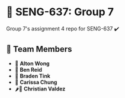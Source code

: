# 🚀 SENG-637: Group 7

Group 7's assignment 4 repo for SENG-637 ✔️

## 🌈 Team Members

- 🏐 **Alton Wong**
- 🧠 **Ben Reid**
- 🧢 **Braden Tink**
- 🐰 **Carissa Chung**
- 🌶️🍚 **Christian Valdez**
